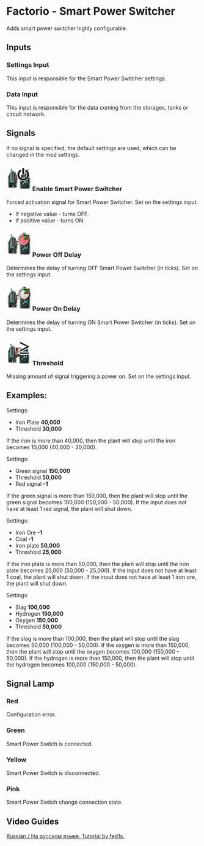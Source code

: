 # Factorio - Smart Power Switcher
Adds smart power switcher highly configurable.

## Inputs
### Settings Input
This input is responsible for the Smart Power Switcher settings.
### Data Input
This input is responsible for the data coming from the storages, tanks or circuit network.

## Signals
If no signal is specified, the default settings are used, which can be changed in the mod settings.

### ![Force Enable Signal](https://github.com/danbka33/SmartPowerSwitcher/raw/master/graphics/icons/enabled.png)  Enable Smart Power Switcher

Forced activation signal for Smart Power Switcher. Set on the settings input.
- If negative value - turns OFF.
- If positive value - turns ON.

### ![Power Off Delay](https://github.com/danbka33/SmartPowerSwitcher/raw/master/graphics/icons/timeroff.png) Power Off Delay
Determines the delay of turning OFF Smart Power Switcher (in ticks). Set on the settings input.

### ![Power On Delay](https://github.com/danbka33/SmartPowerSwitcher/raw/master/graphics/icons/timeron.png) Power On Delay
Determines the delay of turning ON Smart Power Switcher (in ticks). Set on the settings input.

### ![Power On Delay](https://github.com/danbka33/SmartPowerSwitcher/raw/master/graphics/icons/threshold.png) Threshold
Missing amount of signal triggering a power on. Set on the settings input.

## Examples:
Settings:
- Iron Plate **40,000**
- Threshold **30,000**

If the iron is more than 40,000, then the plant will stop until the iron becomes 10,000 (40,000 - 30,000).

Settings:
- Green signal **150,000**
- Threshold **50,000**
- Red signal **-1**

If the green signal is more than 150,000, then the plant will stop until the green signal becomes 100,000 (150,000 - 50,000).
If the input does not have at least 1 red signal, the plant will shut down.

Settings:
- Iron Ore **-1**
- Coal **-1**
- Iron plate **50,000**
- Threshold **25,000**

If the iron plate is more than 50,000, then the plant will stop until the iron plate becomes 25,000 (50,000 - 25,000).
If the input does not have at least 1 coal, the plant will shut down.
If the input does not have at least 1 iron ore, the plant will shut down.

Settings:
- Slag **100,000**
- Hydrogen **150,000**
- Oxygen **150,000**
- Threshold **50,000**

If the slag is more than 100,000, then the plant will stop until the slag becomes 50,000 (100,000 - 50,000).
If the oxygen  is more than 150,000, then the plant will stop until the oxygen becomes 100,000 (150,000 - 50,000).
If the hydrogen  is more than 150,000, then the plant will stop until the hydrogen becomes 100,000 (150,000 - 50,000).

## Signal Lamp
### Red
Configuration error.
### Green
Smart Power Switch is connected.
### Yellow
Smart Power Switch is disconnected.
### Pink
Smart Power Switch change connection state.

## Video Guides

[Russian / На русском языке. Tutorial by fed1s.](https://www.youtube.com/watch?v=yC3pubprHkg)
